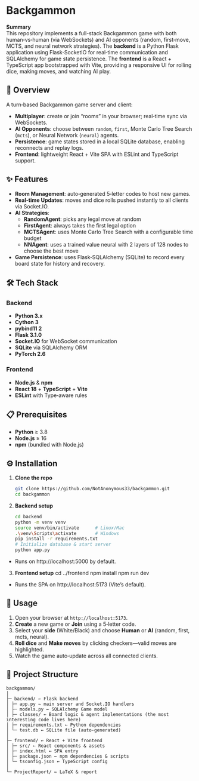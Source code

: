 # Backgammon

**Summary**  
This repository implements a full-stack Backgammon game with both human‑vs‑human (via WebSockets) and AI opponents (random, first‑move, MCTS, and neural network strategies). The **backend** is a Python Flask application using Flask‑SocketIO for real‑time communication and SQLAlchemy for game state persistence. The **frontend** is a React + TypeScript app bootstrapped with Vite, providing a responsive UI for rolling dice, making moves, and watching AI play.

## 📖 Overview  
A turn‑based Backgammon game server and client:  
- **Multiplayer**: create or join “rooms” in your browser; real‑time sync via WebSockets.  
- **AI Opponents**: choose between `random`, `first`, Monte Carlo Tree Search (`mcts`), or Neural Network (`neural`) agents.  
- **Persistence**: game states stored in a local SQLite database, enabling reconnects and replay logs.  
- **Frontend**: lightweight React + Vite SPA with ESLint and TypeScript support.

## ✨ Features  
- **Room Management**: auto‑generated 5‑letter codes to host new games.  
- **Real‑time Updates**: moves and dice rolls pushed instantly to all clients via Socket.IO.  
- **AI Strategies**:  
  - **RandomAgent**: picks any legal move at random  
  - **FirstAgent**: always takes the first legal option  
  - **MCTSAgent**: uses Monte Carlo Tree Search with a configurable time budget  
  - **NNAgent**: uses a trained value neural with 2 layers of 128 nodes to choose the best move
- **Game Persistence**: uses Flask‑SQLAlchemy (SQLite) to record every board state for history and recovery.

## 🛠 Tech Stack  
### Backend  
- **Python 3.x**  
- **Cython 3**
- **pybind11 2**
- **Flask 3.1.0** 
- **Socket.IO** for WebSocket communication  
- **SQLite** via SQLAlchemy ORM 
- **PyTorch 2.6**

### Frontend  
- **Node.js** & **npm**  
- **React 18** + **TypeScript** + **Vite**  
- **ESLint** with Type‑aware rules  

## 📋 Prerequisites  
- **Python** ≥ 3.8  
- **Node.js** ≥ 16  
- **npm** (bundled with Node.js)  

## ⚙️ Installation  

1. **Clone the repo**  
   ```bash
   git clone https://github.com/NotAnonymous33/backgammon.git
   cd backgammon

2. **Backend setup**
    ```bash
    cd backend
    python -m venv venv
    source venv/bin/activate      # Linux/Mac
    .\venv\Scripts\activate       # Windows
    pip install -r requirements.txt
    # Initialize database & start server
    python app.py
    ```
- Runs on http://localhost:5000 by default.

3. **Frontend setup**
    cd ../frontend
    npm install
    npm run dev

- Runs the SPA on http://localhost:5173 (Vite’s default).

## 🚀 Usage  

1. Open your browser at `http://localhost:5173`.  
2. **Create** a new game or **Join** using a 5‑letter code.  
3. Select your **side** (White/Black) and choose **Human** or **AI** (random, first, mcts, neural).  
4. **Roll dice** and **Make moves** by clicking checkers—valid moves are highlighted.  
5. Watch the game auto‑update across all connected clients.  

## 📂 Project Structure 
```pgsql 
backgammon/ 
│ 
├─ backend/ ← Flask backend
│ ├─ app.py ← main server and Socket.IO handlers
│ ├─ models.py ← SQLAlchemy Game model
│ ├─ classes/ ← Board logic & agent implementations (the most interesting code lives here)
│ ├─ requirements.txt ← Python dependencies
│ └─ test.db ← SQLite file (auto‑generated)
│ 
├─ frontend/ ← React + Vite frontend
│ ├─ src/ ← React components & assets
│ ├─ index.html ← SPA entry
│ ├─ package.json ← npm dependencies & scripts
│ └─ tsconfig.json ← TypeScript config
│ 
└─ ProjectReport/ ← LaTeX & report
```